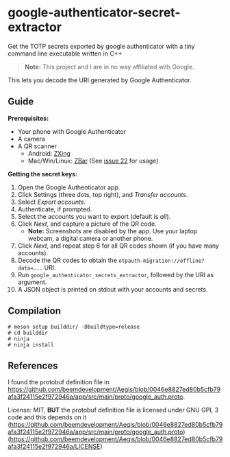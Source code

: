 # google-authenticator-secret-extractor

Get the TOTP secrets exported by google authenticator with a tiny command line executable written in C++

> **Note:** This project and I are in no way affiliated with Google.

This lets you decode the URI generated by Google Authenticator.

## Guide

**Prerequisites:**
* Your phone with Google Authenticator
* A camera
* A QR scanner
    * Android: [ZXing](https://play.google.com/store/apps/details?id=com.google.zxing.client.android)
    * Mac/Win/Linux: [ZBar](https://github.com/mchehab/zbar) (See [issue 22](https://github.com/krissrex/google-authenticator-exporter/issues/22) for usage)


**Getting the secret keys:**
1. Open the Google Authenticator app.
2. Click Settings (three dots, top right), and *Transfer accounts*.
3. Select *Export accounts*.
4. Authenticate, if prompted.
5. Select the accounts you want to export (default is *all*).
6. Click *Next*, and capture a picture of the QR code.
    * **Note:** Screenshots are disabled by the app.
    Use your laptop webcam, a digital camera or another phone.
7. Click *Next*, and repeat step 6 for all QR codes shown (if you have many accounts).
8. Decode the QR codes to obtain the `otpauth-migration://offline?data=...` URI.
9. Run `google_authenticator_secrets_extractor`, followed by the URI as argument.
10. A JSON object is printed on stdout with your accounts and secrets.

## Compilation

```console
# meson setup builddir/ -Dbuildtype=release
# cd builddir
# ninja
# ninja install
```

## References

I found the protobuf definition file in https://github.com/beemdevelopment/Aegis/blob/0046e8827ed80b5cfb79afa3f24115e2f972946a/app/src/main/proto/google_auth.proto.

License: MIT,
**BUT** the protobuf definition file is licensed under GNU GPL 3 code and this depends on it (https://github.com/beemdevelopment/Aegis/blob/0046e8827ed80b5cfb79afa3f24115e2f972946a/app/src/main/proto/google_auth.proto) (https://github.com/beemdevelopment/Aegis/blob/0046e8827ed80b5cfb79afa3f24115e2f972946a/LICENSE)

